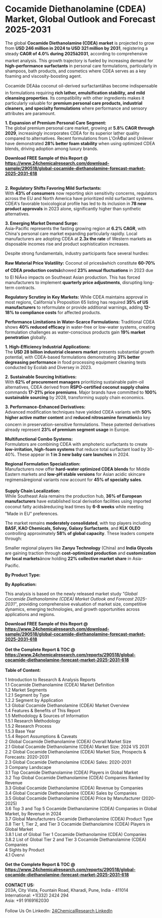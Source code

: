<h1>Cocamide Diethanolamine (CDEA) Market, Global Outlook and Forecast 2025-2031</h1><p>The global <strong>Cocamide Diethanolamine (CDEA) market</strong> is projected to grow from <strong>USD 246 million in 2024 to USD 321 million by 2031</strong>, registering a steady <strong>CAGR of 4.0% during 2025â2031</strong>, according to comprehensive market analysis. This growth trajectory is fueled by increasing demand for <strong>high-performance surfactants</strong> in personal care formulations, particularly in shampoos, bath products, and cosmetics where CDEA serves as a key foaming and viscosity-boosting agent.</p><p>Cocamide DEAâa coconut oil-derived surfactantâhas become indispensable in formulations requiring <strong>rich lather, emulsification stability, and mild cleansing properties</strong>. Its compatibility with other ingredients makes it particularly valuable for <strong>premium personal care products, industrial cleaners, and specialty formulations</strong> where performance and sensory attributes are paramount.</p><p><strong>1. Expansion of Premium Personal Care Segment:</strong><br>
The global premium personal care market, growing at <strong>5.8% CAGR through 2029</strong>, increasingly incorporates CDEA for its superior lather quality compared to alternatives. Recent formulations from L'OrÃ©al and Unilever have demonstrated <strong>28% better foam stability</strong> when using optimized CDEA blends, driving adoption among luxury brands.</p><div><b>Download FREE Sample of this Report @ 
            <a href="https://www.24chemicalresearch.com/download-sample/290518/global-cocamide-diethanolamine-forecast-market-2025-2031-618">
            https://www.24chemicalresearch.com/download-sample/290518/global-cocamide-diethanolamine-forecast-market-2025-2031-618</a></b></div><br><p><strong>2. Regulatory Shifts Favoring Mild Surfactants:</strong><br>
With <strong>43% of consumers</strong> now reporting skin sensitivity concerns, regulators across the EU and North America have prioritized mild surfactant systems. CDEA's favorable toxicological profile has led to its inclusion in <strong>78 new product approvals</strong> in 2023 alone, significantly higher than synthetic alternatives.</p><p><strong>3. Emerging Market Demand Surge:</strong><br>
Asia-Pacific represents the fasting growing region at <strong>6.2% CAGR</strong>, with China's personal care market expanding particularly rapidly. Local manufacturers are adopting CDEA at <strong>2.3x the rate</strong> of Western markets as disposable incomes rise and product sophistication increases.</p><p>Despite strong fundamentals, industry participants face several hurdles:</p><p><strong>Raw Material Price Volatility:</strong> Coconut oil pricesâwhich constitute <strong>60-70% of CDEA production costsâ</strong>showed <strong>23% annual fluctuations</strong> in 2023 due to El NiÃ±o impacts on Southeast Asian production. This has forced manufacturers to implement <strong>quarterly price adjustments</strong>, disrupting long-term contracts.</p><p><strong>Regulatory Scrutiny in Key Markets:</strong> While CDEA maintains approval in most regions, California's Proposition 65 listing has required <strong>35% of US manufacturers</strong> to reformulate or provide additional warnings, adding <strong>12-18% to compliance costs</strong> for affected products.</p><p><strong>Performance Limitations in Water-Scarce Formulations:</strong> Traditional CDEA shows <strong>40% reduced efficacy</strong> in water-free or low-water systems, creating formulation challenges as water-conscious products gain <strong>19% market penetration</strong> globally.</p><p><strong>1. High-Efficiency Industrial Applications:</strong><br>
The <strong>USD 28 billion industrial cleaners market</strong> presents substantial growth potential, with CDEA-based formulations demonstrating <strong>31% better degreasing performance</strong> in food processing equipment cleaning tests conducted by Ecolab and Diversey in 2023.</p><p><strong>2. Sustainable Sourcing Initiatives:</strong><br>
With <strong>62% of procurement managers</strong> prioritizing sustainable palm-oil alternatives, CDEA derived from <strong>RSPO-certified coconut supply chains</strong> commands <strong>17-21% price premiums</strong>. Major brands have committed to <strong>100% sustainable sourcing</strong> by 2028, transforming supply chain economics.</p><p><strong>3. Performance-Enhanced Derivatives:</strong><br>
Advanced modification techniques have yielded CDEA variants with <strong>50% higher active matter content</strong> and <strong>reduced nitrosamine formation</strong>âa key concern in preservation-sensitive formulations. These patented derivatives already represent <strong>23% of premium segment usage</strong> in Europe.</p><p><strong>Multifunctional Combo Systems:</strong><br>
	Formulators are combining CDEA with amphoteric surfactants to create <strong>low-irritation, high-foam systems</strong> that reduce total surfactant load by 30-40%. These appear in <strong>1 in 3 new baby care launches</strong> in 2024.</p><p><strong>Regional Formulation Specialization:</strong><br>
	Manufacturers now offer <strong>hard-water optimized CDEA blends</strong> for Middle Eastern markets and <strong>low-pH stable versions</strong> for Asian acidic skincare regimensâregional variants now account for <strong>45% of specialty sales</strong>.</p><p><strong>Supply Chain Localization:</strong><br>
	While Southeast Asia remains the production hub, <strong>36% of European manufacturers</strong> have established local derivation facilities using imported coconut fatty acidsâreducing lead times by <strong>6-8 weeks</strong> while meeting "Made in EU" preferences.</p><p>The market remains <strong>moderately consolidated</strong>, with top players including <strong>BASF, KAO Chemicals, Solvay, Galaxy Surfactants</strong>, and <strong>KLK OLEO</strong> controlling approximately <strong>58% of global capacity</strong>. These leaders compete through:</p><p>Smaller regional players like <strong>Zanyu Technology</strong> (China) and <strong>India Glycols</strong> are gaining traction through <strong>cost-optimized production</strong> and <strong>customization for local markets</strong>ânow holding <strong>22% collective market share</strong> in Asia-Pacific.</p><p><strong>By Product Type:</strong></p><p><strong>By Application:</strong></p><p>This analysis is based on the newly released market study <em>"Global Cocamide Diethanolamine (CDEA) Market Outlook and Forecast 2025-2031"</em>, providing comprehensive evaluation of market size, competitive dynamics, emerging technologies, and growth opportunities across applications and regions.</p><div><b>Download FREE Sample of this Report @ 
            <a href="https://www.24chemicalresearch.com/download-sample/290518/global-cocamide-diethanolamine-forecast-market-2025-2031-618">
            https://www.24chemicalresearch.com/download-sample/290518/global-cocamide-diethanolamine-forecast-market-2025-2031-618</a></b></div><br><div><b>Get the Complete Report & TOC @ 
            <a href="https://www.24chemicalresearch.com/reports/290518/global-cocamide-diethanolamine-forecast-market-2025-2031-618">
            https://www.24chemicalresearch.com/reports/290518/global-cocamide-diethanolamine-forecast-market-2025-2031-618</a></b></div><br>
            <b>Table of Content:</b><p>1 Introduction to Research & Analysis Reports<br />
 1.1 Cocamide Diethanolamine (CDEA) Market Definition<br />
 1.2 Market Segments<br />
 1.2.1 Segment by Type<br />
 1.2.2 Segment by Application<br />
 1.3 Global Cocamide Diethanolamine (CDEA) Market Overview<br />
 1.4 Features & Benefits of This Report<br />
 1.5 Methodology & Sources of Information<br />
 1.5.1 Research Methodology<br />
 1.5.2 Research Process<br />
 1.5.3 Base Year<br />
 1.5.4 Report Assumptions & Caveats<br />
2 Global Cocamide Diethanolamine (CDEA) Overall Market Size<br />
 2.1 Global Cocamide Diethanolamine (CDEA) Market Size: 2024 VS 2031<br />
 2.2 Global Cocamide Diethanolamine (CDEA) Market Size, Prospects & Forecasts: 2020-2031<br />
 2.3 Global Cocamide Diethanolamine (CDEA) Sales: 2020-2031<br />
3 Company Landscape<br />
 3.1 Top Cocamide Diethanolamine (CDEA) Players in Global Market<br />
 3.2 Top Global Cocamide Diethanolamine (CDEA) Companies Ranked by Revenue<br />
 3.3 Global Cocamide Diethanolamine (CDEA) Revenue by Companies<br />
 3.4 Global Cocamide Diethanolamine (CDEA) Sales by Companies<br />
 3.5 Global Cocamide Diethanolamine (CDEA) Price by Manufacturer (2020-2025)<br />
 3.6 Top 3 and Top 5 Cocamide Diethanolamine (CDEA) Companies in Global Market, by Revenue in 2024<br />
 3.7 Global Manufacturers Cocamide Diethanolamine (CDEA) Product Type<br />
 3.8 Tier 1, Tier 2, and Tier 3 Cocamide Diethanolamine (CDEA) Players in Global Market<br />
 3.8.1 List of Global Tier 1 Cocamide Diethanolamine (CDEA) Companies<br />
 3.8.2 List of Global Tier 2 and Tier 3 Cocamide Diethanolamine (CDEA) Companies<br />
4 Sights by Product<br />
 4.1 Overvi</p><div><b>Get the Complete Report & TOC @ 
            <a href="https://www.24chemicalresearch.com/reports/290518/global-cocamide-diethanolamine-forecast-market-2025-2031-618">
            https://www.24chemicalresearch.com/reports/290518/global-cocamide-diethanolamine-forecast-market-2025-2031-618</a></b></div><br><b>CONTACT US:</b><br>
            203A, City Vista, Fountain Road, Kharadi, Pune, India - 411014<br>
            International: +1(332) 2424 294<br>
            Asia: +91 9169162030 <br><br>
            Follow Us On LinkedIn: <a href="https://www.linkedin.com/company/24chemicalresearch/">24ChemicalResearch LinkedIn</a>